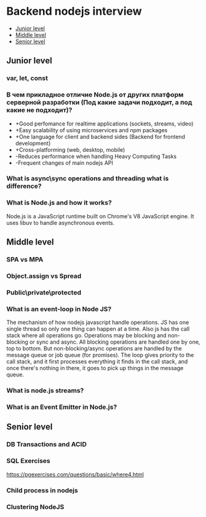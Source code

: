 # Backend nodejs interview

-   [Junior level](#Junior-level)
-   [Middle level](#Middle-level)
-   [Senior level](#Senior-level)

## Junior level

### var, let, const

### В чем прикладное отличие Node.js от других платформ серверной разработки (Под какие задачи подходит, а под какие не подходит)?

-   +Good perfomance for realtime applications (sockets, streams, video)
-   +Easy scalability of using microservices and npm packages
-   +One language for client and backend sides (Backend for frontend development)
-   +Cross-platforming (web, desktop, mobile)
-   -Reduces performance when handling Heavy Computing Tasks
-   -Frequent changes of main nodejs API

### What is async\sync operations and threading what is difference?

### What is Node.js and how it works?

Node.js is a JavaScript runtime built on Chrome's V8 JavaScript engine. It uses libuv to handle asynchronous events.

## Middle level

### SPA vs MPA

### Object.assign vs Spread

### Public\private\protected

### What is an event-loop in Node JS?

The mechanism of how nodejs javascript handle operations. JS has one single thread so only one thing can happen at a time. Also js has the call stack where all operations go. Operations may be blocking and non-blocking or sync and async. All blocking operations are handled one by one, top to bottom. But non-blocking/async operations are handled by the message queue or job queue (for promises). The loop gives priority to the call stack, and it first processes everything it finds in the call stack, and once there's nothing in there, it goes to pick up things in the message queue.

### What is node.js streams?

### What is an Event Emitter in Node.js?

## Senior level

### DB Transactions and ACID

### SQL Exercises

https://pgexercises.com/questions/basic/where4.html

### Child process in nodejs

### Clustering NodeJS

